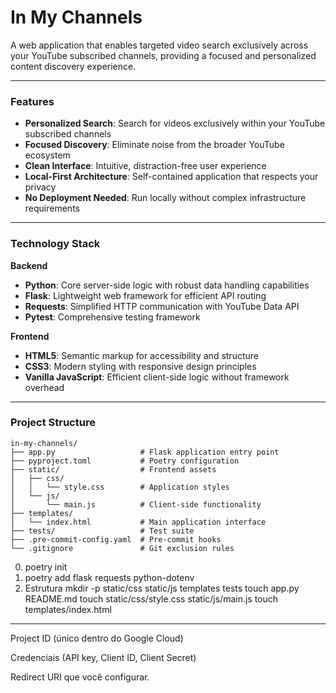 # In My Channels

A web application that enables targeted video search exclusively across your YouTube subscribed channels, providing a focused and personalized content discovery experience.

---

### Features

- **Personalized Search**: Search for videos exclusively within your YouTube subscribed channels
- **Focused Discovery**: Eliminate noise from the broader YouTube ecosystem
- **Clean Interface**: Intuitive, distraction-free user experience
- **Local-First Architecture**: Self-contained application that respects your privacy
- **No Deployment Needed**: Run locally without complex infrastructure requirements

---

### Technology Stack

**Backend**

- **Python**: Core server-side logic with robust data handling capabilities
- **Flask**: Lightweight web framework for efficient API routing
- **Requests**: Simplified HTTP communication with YouTube Data API
- **Pytest**: Comprehensive testing framework

**Frontend**

- **HTML5**: Semantic markup for accessibility and structure
- **CSS3**: Modern styling with responsive design principles
- **Vanilla JavaScript**: Efficient client-side logic without framework overhead

---

### Project Structure

```text
in-my-channels/
├── app.py                   # Flask application entry point
├── pyproject.toml           # Poetry configuration
├── static/                  # Frontend assets
│   ├── css/
│   │   └── style.css        # Application styles
│   └── js/
│       └── main.js          # Client-side functionality
├── templates/
│   └── index.html           # Main application interface
├── tests/                   # Test suite
├── .pre-commit-config.yaml  # Pre-commit hooks
└── .gitignore               # Git exclusion rules
```

0. poetry init
1. poetry add flask requests python-dotenv
2. Estrutura
 mkdir -p static/css static/js templates tests
 touch app.py README.md
 touch static/css/style.css static/js/main.js
 touch templates/index.html
 
---

Project ID (único dentro do Google Cloud)

Credenciais (API key, Client ID, Client Secret)

Redirect URI que você configurar.